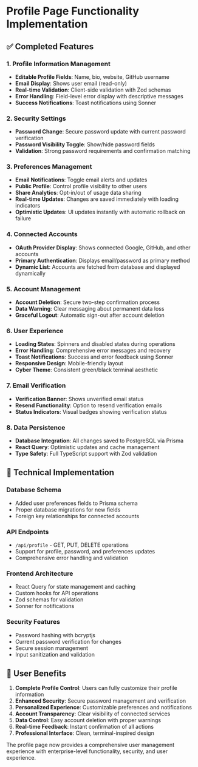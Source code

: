 # Profile Page Functionality Implementation

## ✅ Completed Features

### 1. Profile Information Management
- **Editable Profile Fields**: Name, bio, website, GitHub username
- **Email Display**: Shows user email (read-only)
- **Real-time Validation**: Client-side validation with Zod schemas
- **Error Handling**: Field-level error display with descriptive messages
- **Success Notifications**: Toast notifications using Sonner

### 2. Security Settings
- **Password Change**: Secure password update with current password verification
- **Password Visibility Toggle**: Show/hide password fields
- **Validation**: Strong password requirements and confirmation matching

### 3. Preferences Management
- **Email Notifications**: Toggle email alerts and updates
- **Public Profile**: Control profile visibility to other users
- **Share Analytics**: Opt-in/out of usage data sharing
- **Real-time Updates**: Changes are saved immediately with loading indicators
- **Optimistic Updates**: UI updates instantly with automatic rollback on failure

### 4. Connected Accounts
- **OAuth Provider Display**: Shows connected Google, GitHub, and other accounts
- **Primary Authentication**: Displays email/password as primary method
- **Dynamic List**: Accounts are fetched from database and displayed dynamically

### 5. Account Management
- **Account Deletion**: Secure two-step confirmation process
- **Data Warning**: Clear messaging about permanent data loss
- **Graceful Logout**: Automatic sign-out after account deletion

### 6. User Experience
- **Loading States**: Spinners and disabled states during operations
- **Error Handling**: Comprehensive error messages and recovery
- **Toast Notifications**: Success and error feedback using Sonner
- **Responsive Design**: Mobile-friendly layout
- **Cyber Theme**: Consistent green/black terminal aesthetic

### 7. Email Verification
- **Verification Banner**: Shows unverified email status
- **Resend Functionality**: Option to resend verification emails
- **Status Indicators**: Visual badges showing verification status

### 8. Data Persistence
- **Database Integration**: All changes saved to PostgreSQL via Prisma
- **React Query**: Optimistic updates and cache management
- **Type Safety**: Full TypeScript support with Zod validation

## 🔧 Technical Implementation

### Database Schema
- Added user preferences fields to Prisma schema
- Proper database migrations for new fields
- Foreign key relationships for connected accounts

### API Endpoints
- `/api/profile` - GET, PUT, DELETE operations
- Support for profile, password, and preferences updates
- Comprehensive error handling and validation

### Frontend Architecture
- React Query for state management and caching
- Custom hooks for API operations
- Zod schemas for validation
- Sonner for notifications

### Security Features
- Password hashing with bcryptjs
- Current password verification for changes
- Secure session management
- Input sanitization and validation

## 🎯 User Benefits

1. **Complete Profile Control**: Users can fully customize their profile information
2. **Enhanced Security**: Secure password management and verification
3. **Personalized Experience**: Customizable preferences and notifications
4. **Account Transparency**: Clear visibility of connected services
5. **Data Control**: Easy account deletion with proper warnings
6. **Real-time Feedback**: Instant confirmation of all actions
7. **Professional Interface**: Clean, terminal-inspired design

The profile page now provides a comprehensive user management experience with enterprise-level functionality, security, and user experience.
